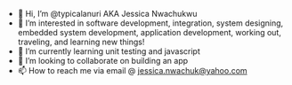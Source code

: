 - 👋 Hi, I’m @typicalanuri AKA Jessica Nwachukwu
- 👀 I’m interested in software development, integration, system designing, embedded system development, application development, working out, traveling, and learning new things!
- 🌱 I’m currently learning unit testing and javascript
- 💞️ I’m looking to collaborate on building an app
- 📫 How to reach me via email @ jessica.nwachuk@yahoo.com

<!---
typicalanuri/typicalanuri is a ✨ special ✨ repository because its `README.md` (this file) appears on your GitHub profile.
You can click the Preview link to take a look at your changes.
--->
